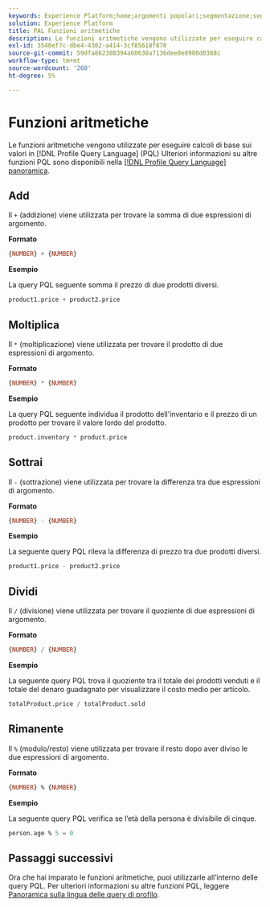 ```yaml
---
keywords: Experience Platform;home;argomenti popolari;segmentazione;segmentazione;servizio di segmentazione;pql;PQL;Profile Query Language;aritmetic functions;aritmetic;
solution: Experience Platform
title: PAL Funzioni aritmetiche
description: Le funzioni aritmetiche vengono utilizzate per eseguire calcoli di base sui valori in PQL (Profile Query Language).
exl-id: 3540ef7c-dbe4-4302-a414-3cf85618f870
source-git-commit: 59dfa862388394a68630a7136dee8e8988d0368c
workflow-type: tm+mt
source-wordcount: '260'
ht-degree: 5%

---
```


# Funzioni aritmetiche

Le funzioni aritmetiche vengono utilizzate per eseguire calcoli di base sui valori in [!DNL Profile Query Language] (PQL) Ulteriori informazioni su altre funzioni PQL sono disponibili nella [[!DNL Profile Query Language] panoramica](./overview.md).

## Add

Il `+` (addizione) viene utilizzata per trovare la somma di due espressioni di argomento.

**Formato**

```sql
{NUMBER} + {NUMBER}
```

**Esempio**

La query PQL seguente somma il prezzo di due prodotti diversi.

```sql
product1.price + product2.price
```

## Moltiplica

Il `*` (moltiplicazione) viene utilizzata per trovare il prodotto di due espressioni di argomento.

**Formato**

```sql
{NUMBER} * {NUMBER}
```

**Esempio**

La query PQL seguente individua il prodotto dell&#39;inventario e il prezzo di un prodotto per trovare il valore lordo del prodotto.

```sql
product.inventory * product.price
```

## Sottrai

Il `-` (sottrazione) viene utilizzata per trovare la differenza tra due espressioni di argomento.

**Formato**

```sql
{NUMBER} - {NUMBER}
```

**Esempio**

La seguente query PQL rileva la differenza di prezzo tra due prodotti diversi.

```sql
product1.price - product2.price
```

## Dividi

Il `/` (divisione) viene utilizzata per trovare il quoziente di due espressioni di argomento.

**Formato**

```sql
{NUMBER} / {NUMBER}
```

**Esempio**

La seguente query PQL trova il quoziente tra il totale dei prodotti venduti e il totale del denaro guadagnato per visualizzare il costo medio per articolo.

```sql
totalProduct.price / totalProduct.sold
```

## Rimanente

Il `%` (modulo/resto) viene utilizzata per trovare il resto dopo aver diviso le due espressioni di argomento.

**Formato**

```sql
{NUMBER} % {NUMBER}
```

**Esempio**

La seguente query PQL verifica se l’età della persona è divisibile di cinque.

```sql
person.age % 5 = 0
```

## Passaggi successivi

Ora che hai imparato le funzioni aritmetiche, puoi utilizzarle all’interno delle query PQL. Per ulteriori informazioni su altre funzioni PQL, leggere [Panoramica sulla lingua delle query di profilo](./overview.md).
